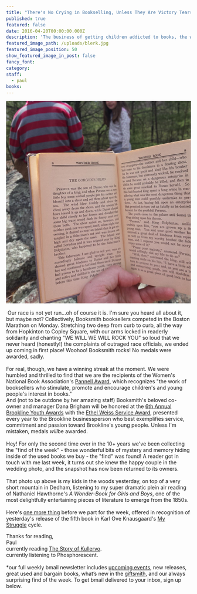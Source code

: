 ```yaml
---
title: "There's No Crying in Bookselling, Unless They Are Victory Tears, Which These Are, So Get Over It, We Won."
published: true
featured: false
date: 2016-04-20T00:00:00.000Z
description: 'The business of getting children addicted to books, the wonders of reading those books to them outside in the fresh air. Also, pages 92,474 - 121,008 of "My Struggle" are available now.'
featured_image_path: /uploads/blerk.jpg
featured_image_position: 50
show_featured_image_in_post: false
fancy_font:
category:
staff:
  - paul
books:
---
```



![](/uploads/versions/hawthorne-compressor---x----1200-1313x---.jpg)

&nbsp;Our race is not yet run…oh of course it is. I'm sure you heard all about it, but maybe not? Collectively, Booksmith booksellers competed in the Boston Marathon on Monday. Stretching two deep from curb to curb, all the way from Hopkinton to Copley Square, with our arms locked in readerly solidarity and chanting "WE WILL WE WILL ROCK YOU" so loud that we never heard (honestly!) the complaints of outraged race officials, we ended up coming in first place! Woohoo! Booksmith rocks! No medals were awarded, sadly.
<br>
<br>For real, though, we have a winning streak at the moment. We were humbled and thrilled to find that we are the recipients of the Women's National Book Association's&nbsp;[Pannell Award](https://www.wnba-books.org/news/pannell-award-winners-2016), which recognizes "the work of booksellers who stimulate, promote and encourage children's and young people's interest in books."&nbsp;
<br>And (not to be outdone by her amazing staff) Booksmith's beloved co-owner and manager Dana Brigham will be honored at the&nbsp;[6th Annual Brookline Youth Awards](https://www.brooklinehub.com/category/brooklinehub-youth-awards/)&nbsp;with the&nbsp;[Ethel Weiss Service Award](https://www.brooklinehub.com/brookline-youth-awards-to-honor-rene-feuerman-and-dana-brigham/), presented every year to the Brookline businessperson who best exemplifies service, commitment and passion toward Brookline's young people. Unless I'm mistaken, medals *will*be awarded. &nbsp;
<br>
<br>Hey! For only the second time ever in the 10+ years we've been collecting the "find of the week" - those wonderful bits of mystery and memory hiding inside of the used books we buy - the "find" was found! A reader got in touch with me last week, it turns out she knew the happy couple in the wedding photo, and the snapshot has now been returned to its owners.&nbsp;
<br>
<br>That photo up above is my kids in the woods yesterday, on top of a very short mountain in Dedham, listening to my super dramatic plein air reading of Nathaniel Hawthorne's *A Wonder-Book for Girls and Boys*, one of the most delightfully entertaining pieces of literature to emerge from the 1850s.&nbsp;
<br>
<br>Here's&nbsp;[one more thing](https://www.instagram.com/legokarlove/)&nbsp;before we part for the week, offered in recognition of yesterday's release of the fifth book in Karl Ove Knausgaard's&nbsp;[My Struggle](https://www.brooklinebooksmith-shop.com/book/9780914671398)&nbsp;cycle.&nbsp;

Thanks for reading,
<br>Paul
<br>currently reading&nbsp;[The Story of Kullervo](https://www.brooklinebooksmith-shop.com/book/9780544706262).
<br>currently listening to Phosphorescent.
<br>
<br>\*our full weekly bmail newsletter includes&nbsp;[upcoming events](https://www.brooklinebooksmith.com/events/), new releases, great used and bargain books, what’s new in the&nbsp;[giftsmith](https://www.brooklinebooksmith.com/giftsmith/), and our always surprising find of the week. To get bmail delivered to your inbox, sign up below.&nbsp;